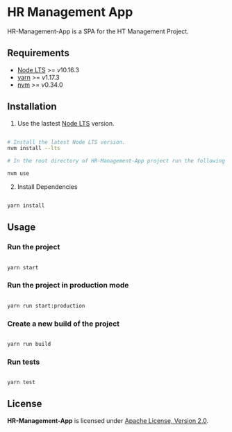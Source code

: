 # HR Management App

HR-Management-App is a SPA for the HT Management Project.

## Requirements

- [Node LTS](https://nodejs.org/en/download/) >= *v*10.16.3
- [yarn](https://yarnpkg.com/lang/en/) >= *v*1.17.3
- [nvm](https://github.com/nvm-sh/nvm) >= *v*0.34.0

## Installation

1. Use the lastest [Node LTS](https://nodejs.org/en/) version.

```sh

# Install the latest Node LTS version.
nvm install --lts

# In the root directory of HR-Management-App project run the following command to use the latest node lts version:

nvm use

```

2. Install Dependencies

```sh

yarn install

```

## Usage

### Run the project

```sh

yarn start

```

### Run the project in production mode

```sh

yarn run start:production

```

### Create a new build of the project

```sh

yarn run build

```

### Run tests

```sh

yarn test

```

## License

**HR-Management-App** is licensed under [Apache License, Version 2.0](https://github.com/AlexisNava/HR-Management-App/blob/master/LICENSE).
